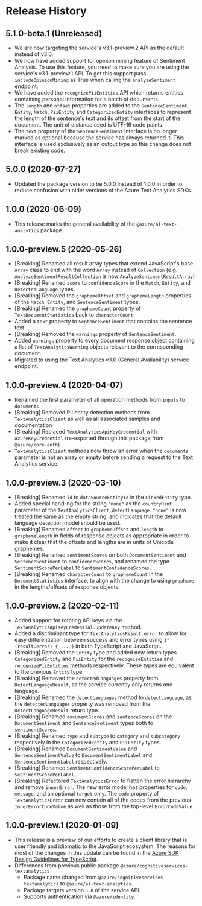 # Release History

## 5.1.0-beta.1 (Unreleased)

- We are now targeting the service's v3.1-preview.2 API as the default instead of v3.0.
- We now have added support for opinion mining feature of Sentiment Analysis. To use this feature, you need to make sure you are using the service's v3.1-preview.1 API. To get this support pass `includeOpinionMining` as True when calling the `analyzeSentiment` endpoint.
- We have added the `recognizePiiEntities` API which returns entities containing personal information for a batch of documents.
- The `length` and `offset` properties are added to the `SentenceSentiment`, `Entity`, `Match`, `PiiEntity` and `CategorizedEntity` interfaces to represent the length of the sentence's text and its offset from the start of the document. The unit of distance used is UTF-16 code points.
- The `text` property of the `SentenceSentiment` interface is no longer marked as optional because the service has always returned it. This interface is used exclusively as an output type so this change does not break existing code.

## 5.0.0 (2020-07-27)

- Updated the package version to be 5.0.0 instead of 1.0.0 in order to reduce confusion with older versions of the Azure Text Analytics SDKs.

## 1.0.0 (2020-06-09)

- This release marks the general availability of the `@azure/ai-text-analytics` package.

## 1.0.0-preview.5 (2020-05-26)
- [Breaking] Renamed all result array types that extend JavaScript's base `Array` class to end with the word `Array` instead of `Collection` (e.g. `AnalyzeSentimentResultCollection` is now `AnalyzeSentimentResultArray`)
- [Breaking] Renamed `score` to `confidenceScore` in the `Match`, `Entity`, and `DetectedLanguage` types.
- [Breaking] Removed the `graphemeOffset` and `graphemeLength` properties of the `Match`, `Entity`, and `SentenceSentiment` types.
- [Breaking] Renamed the `graphemeCount` property of `TextDocumentStatistics` back to `characterCount`
- Added a `text` property to `SentenceSentiment` that contains the sentence text
- [Breaking] Removed the `warnings` property of `SentenceSentiment`.
- Added `warnings` property to every document response object containing a list of `TextAnalyticsWarning` objects relevant to the corresponding document.
- Migrated to using the Text Analytics v3.0 (General Availability) service endpoint.


## 1.0.0-preview.4 (2020-04-07)
- Renamed the first parameter of all operation methods from `inputs` to `documents`
- [Breaking] Removed PII entity detection methods from `TextAnalyticsClient` as well as all associated samples and documentation
- [Breaking] Replaced `TextAnalyticsApiKeyCredential` with `AzureKeyCredential` (re-exported through this package from `@azure/core-auth`).
- `TextAnalyticsClient` methods now throw an error when the `documents` parameter is not an array or empty before sending a request to the Text Analytics service.

## 1.0.0-preview.3 (2020-03-10)
- [Breaking] Renamed `id` to `dataSourceEntityId` in the `LinkedEntity` type.
- Added special handling for the string `"none"` as the `countryHint` parameter of the `TextAnalyticsClient.detectLanguage`. `"none"` is now treated the same as the empty string, and indicates that the default language detection model should be used.
- [Breaking] Renamed `offset` to `graphemeOffset` and `length` to `graphemeLength` in fields of response objects as appropriate in order to make it clear that the offsets and lengths are in units of Unicode graphemes.
- [Breaking] Renamed `sentimentScores` on both `DocumentSentiment` and `SentenceSentiment` to `confidenceScores`, and renamed the type `SentimentScorePerLabel` to `SentimentConfidenceScores`.
- [Breaking] Renamed `characterCount` to `graphemeCount` in the `DocumentStatistics` interface, to align with the change to using `grapheme` in the lengths/offsets of response objects.

## 1.0.0-preview.2 (2020-02-11)

- Added support for rotating API keys via the `TextAnalyticsApiKeyCredential.updateKey` method.
- Added a discriminant type for `TextAnalyticsResult.error` to allow for easy differentiation between success and error types using `if (result.error) { ... }` in both TypeScript and JavaScript.
- [Breaking] Removed the `Entity` type and added new return types `CategorizedEntity` and `PiiEntity` for the `recognizeEntities` and `recognizePiiEntities` methods respectively. These types are equivalent to the previous `Entity` type.
- [Breaking] Removed the `detectedLanguages` property from `DetectLanguageResult`, as the service currently only returns one language.
- [Breaking] Renamed the `detectLanguages` method to `detectLanguage`, as the `detectedLanguages` property was removed from the `DetectLanguageResult` return type.
- [Breaking] Renamed `documentScores` and `sentenceScores` on the `DocumentSentiment` and `SentenceSentiment` types both to `sentimentScores`.
- [Breaking] Renamed `type` and `subtype` to `category` and `subcategory` respectively in the `CategorizedEntity` and `PiiEntity` types.
- [Breaking] Renamed `DocumentSentimentValue` and `SentenceSentimentValue` to `DocumentSentimentLabel` and `SentenceSentimentLabel` respectively.
- [Breaking] Renamed `SentimentConfidenceScorePerLabel` to `SentimentScorePerLabel`.
- [Breaking] Refactored `TextAnalyticsError` to flatten the error hierarchy and remove `innerError`. The new error model has properties for `code`, `message`, and an optional `target` only. The `code` property of `TextAnalyticsError` can now contain all of the codes from the previous `InnerErrorCodeValue` as well as those from the top-level `ErrorCodeValue`.

## 1.0.0-preview.1 (2020-01-09)

- This release is a preview of our efforts to create a client library that is user friendly and
  idiomatic to the JavaScript ecosystem. The reasons for most of the changes in this update can be found in the
  [Azure SDK Design Guidelines for TypeScript](https://azure.github.io/azure-sdk/typescript_introduction.html).
- Differences from previous public package `@azure/cognitiveservices-textanalytics`
  - Package name changed from `@azure/cognitiveservices-textanalytics` to `@azure/ai-text-analytics`.
  - Package targets version `3.0` of the service API.
  - Supports authentication via `@azure/identity`.
